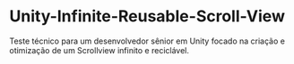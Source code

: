 # Unity-Infinite-Reusable-Scroll-View
Teste técnico para um desenvolvedor sênior em Unity focado na criação e otimização de um Scrollview infinito e reciclável.
